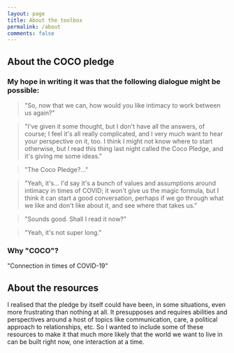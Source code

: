 ```yaml
---
layout: page
title: About the toolbox
permalink: /about
comments: false
---
```


## About the COCO pledge

### My hope in writing it was that the following dialogue might be possible:

> "So, now that we can, how would you like intimacy to work between us again?"

>  "I've given it some thought, but I don't have all the answers, of course; I feel it's all really complicated, and I very much want to hear your perspective on it, too. I think I might not know where to start otherwise, but I read this thing last night called the Coco Pledge, and it's giving me some ideas."

>  "The Coco Pledge?..."

>  "Yeah, it's... I'd say it's a bunch of values and assumptions around intimacy in times of COVID; it won't give us the magic formula, but I think it can start a good conversation, perhaps if we go through what we like and don't like about it, and see where that takes us."

>  "Sounds good. Shall I read it now?"

>  "Yeah, it's not super long."

### Why "COCO"?

"Connection in times of COVID-19"

## About the resources

I realised that the pledge by itself could have been, in some situations, even more frustrating than nothing at all. It presupposes and requires abilities and perspectives around a host of topics like communication, care, a political approach to relationships, etc. So I wanted to include some of these resources to make it that much more likely that the world we want to live in can be built right now, one interaction at a time.